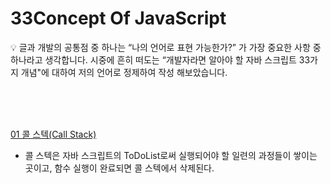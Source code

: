# 33Concept Of JavaScript

<aside>
💡 글과 개발의 공통점 중 하나는 “나의 언어로 표현 가능한가?” 가 가장 중요한 사항 중 하나라고 생각합니다. 시중에 흔히 떠도는 “개발자라면 알아야 할 자바 스크립트 33가지 개념"에 대하여 저의 언어로 정제하여 작성 해보았습니다.

</aside>

<br><br><br>

[01 콜 스텍(Call Stack)](https://blog.naver.com/lh0156/222678065208)

 - 콜 스텍은 자바 스크립트의 ToDoList로써 실행되어야 할 일련의 과정들이 쌓이는 곳이고, 함수 실행이 완료되면 콜 스텍에서 삭제된다.

